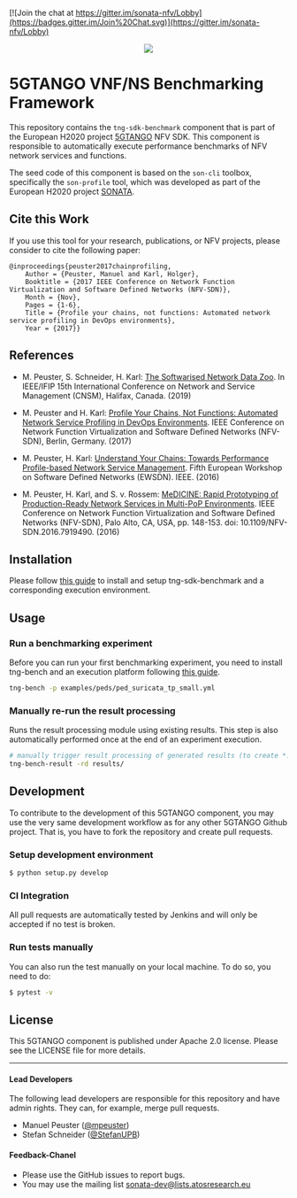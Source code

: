 [![Join the chat at https://gitter.im/sonata-nfv/Lobby](https://badges.gitter.im/Join%20Chat.svg)](https://gitter.im/sonata-nfv/Lobby)

<p align="center"><img src="https://github.com/sonata-nfv/tng-api-gtw/wiki/images/sonata-5gtango-logo-500px.png" /></p>

# 5GTANGO VNF/NS Benchmarking Framework

This repository contains the `tng-sdk-benchmark` component that is part of the European H2020 project [5GTANGO](http://www.5gtango.eu) NFV SDK. This component is responsible to automatically execute performance benchmarks of NFV network services and functions.

The seed code of this component is based on the `son-cli` toolbox, specifically the `son-profile` tool, which was developed as part of the European H2020 project [SONATA](http://sonata-nfv.eu).

## Cite this Work

If you use this tool for your research, publications, or NFV projects, please consider to cite the following paper:

```
@inproceedings{peuster2017chainprofiling,
	Author = {Peuster, Manuel and Karl, Holger},
	Booktitle = {2017 IEEE Conference on Network Function Virtualization and Software Defined Networks (NFV-SDN)},
	Month = {Nov},
	Pages = {1-6},
	Title = {Profile your chains, not functions: Automated network service profiling in DevOps environments},
	Year = {2017}}
```

## References

* M. Peuster, S. Schneider, H. Karl: [The Softwarised Network Data Zoo](https://sndzoo.github.io/). In IEEE/IFIP 15th International Conference on Network and Service Management (CNSM), Halifax, Canada. (2019)

* M. Peuster and H. Karl: [Profile Your Chains, Not Functions: Automated Network Service Profiling in DevOps Environments](http://ieeexplore.ieee.org/document/8169826/). IEEE Conference on Network Function Virtualization and Software Defined Networks (NFV-SDN), Berlin, Germany. (2017)

* M. Peuster, H. Karl: [Understand Your Chains: Towards Performance Profile-based Network Service Management](http://ieeexplore.ieee.org/document/7956044/). Fifth European Workshop on Software Defined Networks (EWSDN). IEEE. (2016)

* M. Peuster, H. Karl, and S. v. Rossem: [MeDICINE: Rapid Prototyping of Production-Ready Network Services in Multi-PoP Environments](http://ieeexplore.ieee.org/document/7919490/). IEEE Conference on Network Function Virtualization and Software Defined Networks (NFV-SDN), Palo Alto, CA, USA, pp. 148-153. doi: 10.1109/NFV-SDN.2016.7919490. (2016)


## Installation

Please follow [this guide](https://github.com/sonata-nfv/tng-sdk-benchmark/wiki/Setup-execution-platform-(vim-emu)) to install and setup tng-sdk-benchmark and a corresponding execution environment.

## Usage

### Run a benchmarking experiment

Before you can run your first benchmarking experiment, you need to install tng-bench and an execution platform following [this guide](https://github.com/sonata-nfv/tng-sdk-benchmark/wiki/Setup-execution-platform-(vim-emu)).

```sh
tng-bench -p examples/peds/ped_suricata_tp_small.yml
```

### Manually re-run the result processing

Runs the result processing module using existing results. This step is also automatically performed once at the end of an experiment execution.

```sh
# manually trigger result processing of generated results (to create *.csv files)
tng-bench-result -rd results/  
```


## Development

To contribute to the development of this 5GTANGO component, you may use the very same development workflow as for any other 5GTANGO Github project. That is, you have to fork the repository and create pull requests.

### Setup development environment

```bash
$ python setup.py develop
```

### CI Integration

All pull requests are automatically tested by Jenkins and will only be accepted if no test is broken.

### Run tests manually

You can also run the test manually on your local machine. To do so, you need to do:

```bash
$ pytest -v
```

## License

This 5GTANGO component is published under Apache 2.0 license. Please see the LICENSE file for more details.

---
#### Lead Developers

The following lead developers are responsible for this repository and have admin rights. They can, for example, merge pull requests.

- Manuel Peuster ([@mpeuster](https://github.com/mpeuster))
- Stefan Schneider ([@StefanUPB](https://github.com/StefanUPB))

#### Feedback-Chanel

* Please use the GitHub issues to report bugs.
* You may use the mailing list [sonata-dev@lists.atosresearch.eu](mailto:sonata-dev@lists.atosresearch.eu)
